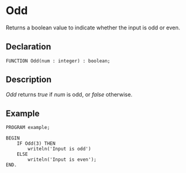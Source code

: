 # Odd

Returns a boolean value to indicate whether the input is odd or even.

## Declaration

    FUNCTION Odd(num : integer) : boolean;

## Description

*Odd* returns *true* if *num* is odd, or *false* otherwise.

## Example ##

```
PROGRAM example;

BEGIN
    IF Odd(3) THEN
        writeln('Input is odd')
    ELSE
        writeln('Input is even');
END.
```
